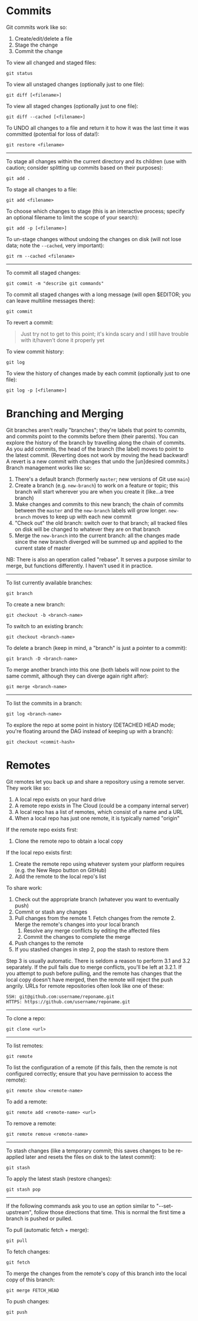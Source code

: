 # Commits

Git commits work like so:

  1. Create/edit/delete a file
  2. Stage the change
  3. Commit the change

To view all changed and staged files:

    git status

To view all unstaged changes (optionally just to one file):

    git diff [<filename>]

To view all staged changes (optionally just to one file):

    git diff --cached [<filename>]

To UNDO all changes to a file and return it to how it was the last time it was committed (potential for loss of data!):

    git restore <filename>

--------------------------------------------------------------------------------

To stage all changes within the current directory and its children (use with caution; consider splitting up commits based on their purposes):

    git add .

To stage all changes to a file:

    git add <filename>

To choose which changes to stage (this is an interactive process; specify an optional filename to limit the scope of your search):

    git add -p [<filename>]

To un-stage changes without undoing the changes on disk (will not lose data; note the `--cached`, very important):

    git rm --cached <filename>

--------------------------------------------------------------------------------

To commit all staged changes:

    git commit -m "describe git commands"

To commit all staged changes with a long message (will open $EDITOR; you can leave multiline messages there):

    git commit

To revert a commit:

> Just try not to get to this point; it's kinda scary and I still have trouble with it/haven't done it properly yet

To view commit history:

    git log

To view the history of changes made by each commit (optionally just to one file):

    git log -p [<filename>]

# Branching and Merging

Git branches aren't really "branches"; they're labels that point to commits, and commits point to the commits before them (their parents). You can explore the history of the branch by travelling along the chain of commits. As you add commits, the head of the branch (the label) moves to point to the latest commit. (Reverting does not work by moving the head backward! A revert is a new commit with changes that undo the [un]desired commits.) Branch management works like so:

  1. There's a default branch (formerly `master`; new versions of Git use `main`)
  2. Create a branch (e.g. `new-branch`) to work on a feature or topic; this branch will start wherever you are when you create it (like...a tree branch)
  3. Make changes and commits to this new branch; the chain of commits between the `master` and the `new-branch` labels will grow longer. `new-branch` moves to keep up with each new commit
  4. "Check out" the old branch: switch over to that branch; all tracked files on disk will be changed to whatever they are on that branch
  5. Merge the `new-branch` into the current branch: all the changes made since the new branch diverged will be summed up and applied to the current state of master

NB: There is also an operation called "rebase". It serves a purpose similar to merge, but functions differently. I haven't used it in practice.

--------------------------------------------------------------------------------

To list currently available branches:

    git branch

To create a new branch:

    git checkout -b <branch-name>

To switch to an existing branch:

    git checkout <branch-name>

To delete a branch (keep in mind, a "branch" is just a pointer to a commit):

    git branch -D <branch-name>

To merge another branch into this one (both labels will now point to the same commit, although they can diverge again right after):

    git merge <branch-name>

--------------------------------------------------------------------------------

To list the commits in a branch:

    git log <branch-name>

To explore the repo at some point in history (DETACHED HEAD mode; you're floating around the DAG instead of keeping up with a branch):

    git checkout <commit-hash>

# Remotes

Git remotes let you back up and share a repository using a remote server. They work like so:

  1. A local repo exists on your hard drive
  2. A remote repo exists in The Cloud (could be a company internal server)
  3. A local repo has a list of remotes, which consist of a name and a URL
  4. When a local repo has just one remote, it is typically named "origin"

If the remote repo exists first:

  1. Clone the remote repo to obtain a local copy

If the local repo exists first:

  1. Create the remote repo using whatever system your platform requires (e.g. the New Repo button on GitHub)
  2. Add the remote to the local repo's list

To share work:
  1. Check out the appropriate branch (whatever you want to eventually push)
  2. Commit or stash any changes
  3. Pull changes from the remote
    1. Fetch changes from the remote
    2. Merge the remote's changes into your local branch
      1. Resolve any merge conflicts by editing the affected files
      2. Commit the changes to complete the merge
  4. Push changes to the remote
  5. If you stashed changes in step 2, pop the stash to restore them

Step 3 is usually automatic. There is seldom a reason to perform 3.1 and 3.2 separately. If the pull fails due to merge conflicts, you'll be left at 3.2.1. If you attempt to push before pulling, and the remote has changes that the local copy doesn't have merged, then the remote will reject the push angrily. URLs for remote repositories often look like one of these:

    SSH: git@github.com:username/reponame.git
    HTTPS: https://github.com/username/reponame.git

--------------------------------------------------------------------------------

To clone a repo:

    git clone <url>

--------------------------------------------------------------------------------

To list remotes:

    git remote

To list the configuration of a remote (if this fails, then the remote is not configured correctly; ensure that you have permission to access the remote):

    git remote show <remote-name>

To add a remote:

    git remote add <remote-name> <url>

To remove a remote:

    git remote remove <remote-name>

--------------------------------------------------------------------------------

To stash changes (like a temporary commit; this saves changes to be re-applied later and resets the files on disk to the latest commit):

    git stash

To apply the latest stash (restore changes):

    git stash pop

--------------------------------------------------------------------------------

If the following commands ask you to use an option similar to "--set-upstream", follow those directions that time. This is normal the first time a branch is pushed or pulled.

To pull (automatic fetch + merge):

    git pull

To fetch changes:

    git fetch

To merge the changes from the remote's copy of this branch into the local copy of this branch:

    git merge FETCH_HEAD

To push changes:

    git push

